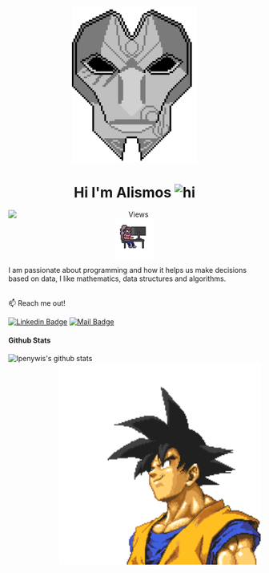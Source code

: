 <p align="center">
  <img width="250px" src="assets/images/Alismos-mask.png" />
</p>
<h1 align="center"> Hi I'm Alismos <img src="https://user-images.githubusercontent.com/1303154/88677602-1635ba80-d120-11ea-84d8-d263ba5fc3c0.gif" width="28px" alt="hi"> </h1> 

<p align="center">
    <img style="display: block;" src="https://komarev.com/ghpvc/?username=Alismos&label=Profile"
    alt="Views" />
    <img style="display: block;" src="assets/images/man-coding.gif" alt="Coding" width="80px">
</p>
I am passionate about programming and how it helps us make decisions based on data, I like mathematics, data structures and algorithms.
<br>
<br>

:mailbox: Reach me out!

[![Linkedin Badge](https://img.shields.io/badge/-Alismos-0e76a8?style=flat&labelColor=0e76a8&logo=linkedin&logoColor=white)](https://www.linkedin.com/in/duvan-ramirez-469434222/) [![Mail Badge](https://img.shields.io/badge/-@duvan.ramirezs-e84393?style=flat&labelColor=e84393&logo=instagram&logoColor=white)](https://www.instagram.com/duvan.ramirezs/)
<br>

#### Github Stats

![Ipenywis's github stats](https://github-readme-stats.vercel.app/api?username=Alismos&count_private=true&theme=tokyonight&hide=contribs,prs)
<br>
<img align="right" style="display: block; margin-bot: 0;" src="assets/images/goku.gif" alt="Coding" width="80%">



